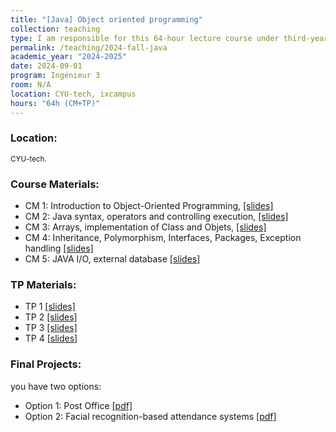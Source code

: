```yaml
---
title: "[Java] Object oriented programming"
collection: teaching
type: I am responsible for this 64-hour lecture course under third-year engineering students at CYU-tech.
permalink: /teaching/2024-fall-java
academic_year: "2024-2025"
date: 2024-09-01
program: Ingénieur 3
room: N/A
location: CYU-tech, ixcampus
hours: "64h (CM+TP)"
---
```


### Location:
<span style="font-size: smaller;">CYU-tech.</span>

### Course Materials:
- CM 1: Introduction to Object-Oriented Programming, [[slides]](https://evesiphus.github.io/assets/teaching/java/Java_lecture1.pdf)
- CM 2: Java syntax, operators and controlling execution, [[slides]](https://evesiphus.github.io/assets/teaching/java/Java_cm2.pdf)
- CM 3: Arrays, implementation of Class and Objets,  [[slides]](https://evesiphus.github.io/assets/teaching/java/Java_cm3.pdf)
- CM 4: Inheritance, Polymorphism, Interfaces, Packages, Exception handling  [[slides]](https://evesiphus.github.io/assets/teaching/java/Java_cm4.pdf)
- CM 5: JAVA I/O, external database  [[slides]](https://evesiphus.github.io/assets/teaching/java/Java_cm5.pdf)

### TP Materials:
- TP 1 [[slides]](https://evesiphus.github.io/assets/teaching/java/Java_TP1.pdf)
- TP 2 [[slides]](https://evesiphus.github.io/assets/teaching/java/Java_Lab2.pdf)
- TP 3 [[slides]](https://evesiphus.github.io/assets/teaching/java/Java_tp3.pdf)
- TP 4 [[slides]](https://evesiphus.github.io/assets/teaching/java/Java_tp4.pdf)

### Final Projects:
you have two options:
- Option 1: Post Office [[pdf]](https://evesiphus.github.io/assets/teaching/java/Java_project_1.pdf)
- Option 2: Facial recognition-based attendance systems [[pdf]](https://evesiphus.github.io/assets/teaching/java/Java_project_2.pdf)


